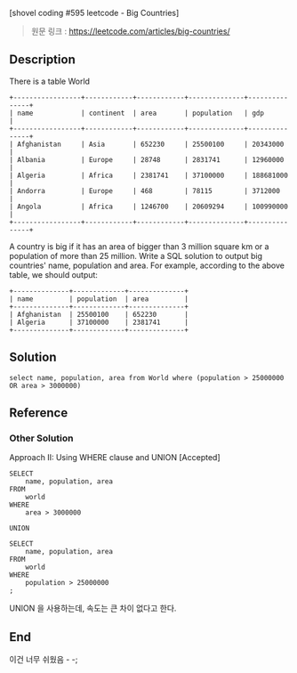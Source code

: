 [shovel coding #595 leetcode - Big Countries]
> 원문 링크 : https://leetcode.com/articles/big-countries/
## Description
There is a table World
```
+-----------------+------------+------------+--------------+---------------+
| name            | continent  | area       | population   | gdp           |
+-----------------+------------+------------+--------------+---------------+
| Afghanistan     | Asia       | 652230     | 25500100     | 20343000      |
| Albania         | Europe     | 28748      | 2831741      | 12960000      |
| Algeria         | Africa     | 2381741    | 37100000     | 188681000     |
| Andorra         | Europe     | 468        | 78115        | 3712000       |
| Angola          | Africa     | 1246700    | 20609294     | 100990000     |
+-----------------+------------+------------+--------------+---------------+
```
A country is big if it has an area of bigger than 3 million square km or a population of more than 25 million.
Write a SQL solution to output big countries' name, population and area.
For example, according to the above table, we should output:

```
+--------------+-------------+--------------+
| name         | population  | area         |
+--------------+-------------+--------------+
| Afghanistan  | 25500100    | 652230       |
| Algeria      | 37100000    | 2381741      |
+--------------+-------------+--------------+
```

## Solution
```
select name, population, area from World where (population > 25000000 OR area > 3000000)
```

## Reference
### Other Solution
Approach II: Using WHERE clause and UNION [Accepted]

```
SELECT
    name, population, area
FROM
    world
WHERE
    area > 3000000

UNION

SELECT
    name, population, area
FROM
    world
WHERE
    population > 25000000
;
```
UNION 을 사용하는데, 속도는 큰 차이 없다고 한다. 

## End
이건 너무 쉬웠음 - -;
